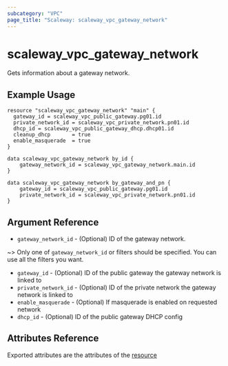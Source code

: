 ```yaml
---
subcategory: "VPC"
page_title: "Scaleway: scaleway_vpc_gateway_network"
---
```


# scaleway_vpc_gateway_network

Gets information about a gateway network.

## Example Usage

```hcl
resource "scaleway_vpc_gateway_network" "main" {
  gateway_id = scaleway_vpc_public_gateway.pg01.id
  private_network_id = scaleway_vpc_private_network.pn01.id
  dhcp_id = scaleway_vpc_public_gateway_dhcp.dhcp01.id
  cleanup_dhcp       = true
  enable_masquerade  = true
}

data scaleway_vpc_gateway_network by_id {
    gateway_network_id = scaleway_vpc_gateway_network.main.id
}

data scaleway_vpc_gateway_network by_gateway_and_pn {
    gateway_id = scaleway_vpc_public_gateway.pg01.id
    private_network_id = scaleway_vpc_private_network.pn01.id
}
```

## Argument Reference

* `gateway_network_id` - (Optional) ID of the gateway network.

~> Only one of `gateway_network_id` or filters should be specified. You can use all the filters you want.

* `gateway_id` - (Optional) ID of the public gateway the gateway network is linked to
* `private_network_id` - (Optional) ID of the private network the gateway network is linked to
* `enable_masquerade` - (Optional) If masquerade is enabled on requested network
* `dhcp_id` - (Optional) ID of the public gateway DHCP config

## Attributes Reference

Exported attributes are the attributes of the [resource](../resources/vpc_gateway_network.md)

